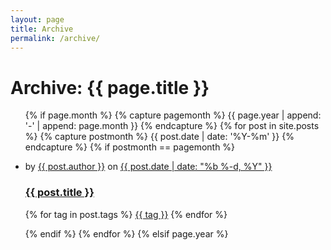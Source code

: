 ```yaml
---
layout: page
title: Archive
permalink: /archive/
---
```


<h1>Archive: {{ page.title }}</h1>
<ul>
  {% if page.month %}
    {% capture pagemonth %} {{ page.year | append: '-' | append: page.month }} {% endcapture %}
    {% for post in site.posts %}
      {% capture postmonth %} {{ post.date | date: '%Y-%m' }} {% endcapture %}
      {% if postmonth == pagemonth %}
        <li class="post">
          <p class="meta">
            by <a href="{{ post.author-link }}">{{ post.author }}</a>
            on <a href="{{ post.date | date: '/%Y/%m/' }}">{{ post.date | date: "%b %-d, %Y" }}</a>
          </p>
          <h3><a href="{{ post.url }}">{{ post.title }}</a></h3>
          <p class="tags">
            {% for tag in post.tags %}
              <a href="{{ tag | downcase | replace: ' ', '-' | prepend:'/tags/' }}">{{ tag }}</a>
            {% endfor %}
          </p>
        </li>
      {% endif %}
    {% endfor %}
  {% elsif page.year %}
    